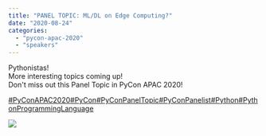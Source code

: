 ```yaml
---
title: "PANEL TOPIC: ML/DL on Edge Computing?"
date: "2020-08-24"
categories: 
  - "pycon-apac-2020"
  - "speakers"
---
```


Pythonistas!  
More interesting topics coming up!  
Don't miss out this Panel Topic in PyCon APAC 2020!

[#PyConAPAC2020](https://www.facebook.com/hashtag/pyconapac2020?__eep__=6&__tn__=*NK*F)[#PyCon](https://www.facebook.com/hashtag/pycon?__eep__=6&__tn__=*NK*F)[#PyConPanelTopic](https://www.facebook.com/hashtag/pyconpaneltopic?__eep__=6&__tn__=*NK*F)[#PyConPanelist](https://www.facebook.com/hashtag/pyconpanelist?__eep__=6&__tn__=*NK*F)[#Python](https://www.facebook.com/hashtag/python?__eep__=6&__tn__=*NK*F)[#PythonProgrammingLanguage](https://www.facebook.com/hashtag/pythonprogramminglanguage?__eep__=6&__tn__=*NK*F)

![](https://pyconmy.files.wordpress.com/2020/08/117952935_618893022153033_530880117942819472_o.jpg?w=1024)
